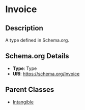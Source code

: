 # Invoice

## Description
A type defined in Schema.org.

## Schema.org Details
- **Type**: Type
- **URI**: https://schema.org/Invoice

## Parent Classes
- [Intangible](../Intangible.md)


